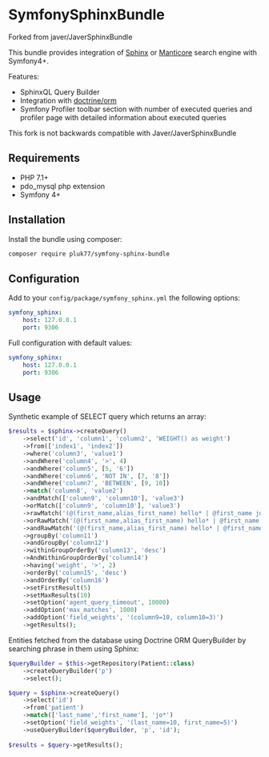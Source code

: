 SymfonySphinxBundle
=================

Forked from javer/JaverSphinxBundle

This bundle provides integration of [Sphinx](http://sphinxsearch.com) or [Manticore](https://manticoresearch.com/) search engine with Symfony4+.

Features:
- SphinxQL Query Builder
- Integration with [doctrine/orm](https://packagist.org/packages/doctrine/orm) 
- Symfony Profiler toolbar section with number of executed queries and profiler page with detailed information about executed queries

This fork is not backwards compatible with Javer/JaverSphinxBundle

Requirements
------------

- PHP 7.1+
- pdo_mysql php extension
- Symfony 4+

Installation
------------

Install the bundle using composer:
```sh
composer require pluk77/symfony-sphinx-bundle
```

Configuration
-------------

Add to your ```config/package/symfony_sphinx.yml``` the following options:
```yml
symfony_sphinx:
    host: 127.0.0.1
    port: 9306
```

Full configuration with default values:
```yml
symfony_sphinx:
    host: 127.0.0.1
    port: 9306
```

Usage
-----

Synthetic example of SELECT query which returns an array:
```php
$results = $sphinx->createQuery()
    ->select('id', 'column1', 'column2', 'WEIGHT() as weight')
    ->from(['index1', 'index2'])
    ->where('column3', 'value1')
    ->andWhere('column4', '>', 4)
    ->andWhere('column5', [5, '6'])
    ->andWhere('column6', 'NOT IN', [7, '8'])
    ->andWhere('column7', 'BETWEEN', [9, 10])
    ->match('column8', 'value2')
    ->andMatch(['column9', 'column10'], 'value3')
    ->orMatch(['column9', 'column10'], 'value3')
    ->rawMatch('(@(first_name,alias_first_name) hello* | @first_name john)')
    ->orRawMatch('(@(first_name,alias_first_name) hello* | @first_name john)')
    ->andRawMatch('(@(first_name,alias_first_name) hello* | @first_name john)')
    ->groupBy('column11')
    ->andGroupBy('column12')
    ->withinGroupOrderBy('column13', 'desc')
    ->AndWithinGroupOrderBy('column14')
    ->having('weight', '>', 2)
    ->orderBy('column15', 'desc')
    ->andOrderBy('column16')
    ->setFirstResult(5)
    ->setMaxResults(10)
    ->setOption('agent_query_timeout', 10000)
    ->addOption('max_matches', 1000)
    ->addOption('field_weights', '(column9=10, column10=3)')
    ->getResults();
```

Entities fetched from the database using Doctrine ORM QueryBuilder by searching phrase in them using Sphinx:
```php
$queryBuilder = $this->getRepository(Patient::class)
	->createQueryBuilder('p')
	->select();

$query = $sphinx->createQuery()
	->select('id')
	->from('patient')
	->match(['last_name','first_name'], 'jo*')
	->setOption('field_weights', '(last_name=10, first_name=5)')
	->useQueryBuilder($queryBuilder, 'p', 'id');
	
$results = $query->getResults();

```
